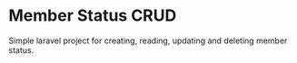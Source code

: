 # Member Status CRUD
Simple laravel project for creating, reading, updating and deleting member status.
